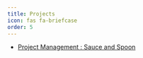 ```yaml
---
title: Projects
icon: fas fa-briefcase
order: 5
---
```


- [Project Management : Sauce and Spoon](https://patrickkyei.com/posts/project-management-career-path/)
